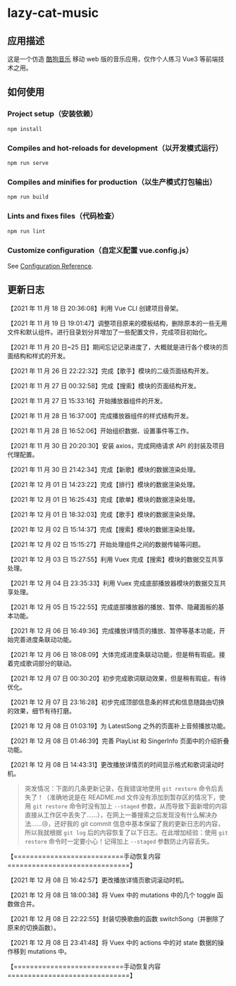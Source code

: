 # lazy-cat-music

## 应用描述

这是一个仿造 [酷狗音乐](http://m.kugou.com/) 移动 web 版的音乐应用，仅作个人练习 Vue3 等前端技术之用。

## 如何使用

### Project setup（安装依赖）

```
npm install
```

### Compiles and hot-reloads for development（以开发模式运行）

```
npm run serve
```

### Compiles and minifies for production（以生产模式打包输出）

```
npm run build
```

### Lints and fixes files（代码检查）

```
npm run lint
```

### Customize configuration（自定义配置 vue.config.js）

See [Configuration Reference](https://cli.vuejs.org/config/).

## 更新日志

【2021 年 11 月 18 日 20:36:08】利用 Vue CLI 创建项目骨架。

【2021 年 11 月 19 日 19:01:47】调整项目原来的模板结构，删除原本的一些无用文件和默认组件。进行目录划分并增加了一些配置文件，完成项目初始化。

【2021 年 11 月 20 日~25 日】期间忘记记录进度了，大概就是进行各个模块的页面结构和样式的开发。

【2021 年 11 月 26 日 22:22:32】完成【歌手】模块的二级页面结构开发。

【2021 年 11 月 27 日 00:32:58】完成【搜索】模块的页面结构开发。

【2021 年 11 月 27 日 15:33:16】开始播放器组件的开发。

【2021 年 11 月 28 日 16:37:00】完成播放器组件的样式结构开发。

【2021 年 11 月 28 日 16:52:06】开始组织数据、设置事件等工作。

【2021 年 11 月 30 日 20:20:30】安装 axios，完成网络请求 API 的封装及项目代理配置。

【2021 年 11 月 30 日 21:42:34】完成【新歌】模块的数据渲染处理。

【2021 年 12 月 01 日 14:23:22】完成【排行】模块的数据渲染处理。

【2021 年 12 月 01 日 16:25:43】完成【歌单】模块的数据渲染处理。

【2021 年 12 月 01 日 18:32:03】完成【歌手】模块的数据渲染处理。

【2021 年 12 月 02 日 15:14:37】完成【搜索】模块的数据渲染处理。

【2021 年 12 月 02 日 15:15:27】开始处理组件之间的数据传输等问题。

【2021 年 12 月 03 日 15:27:55】利用 Vuex 完成【搜索】模块的数据交互共享处理。

【2021 年 12 月 04 日 23:35:33】利用 Vuex 完成底部播放器模块的数据交互共享处理。

【2021 年 12 月 05 日 15:22:55】完成底部播放器的播放、暂停、隐藏面板的基本功能。

【2021 年 12 月 06 日 16:49:36】完成播放详情页的播放、暂停等基本功能，开始完善进度条联动功能。

【2021 年 12 月 06 日 18:08:09】大体完成进度条联动功能，但是稍有瑕疵。接着完成歌词部分的联动。

【2021 年 12 月 07 日 00:30:20】初步完成歌词联动效果，但是稍有瑕疵，有待优化。

【2021 年 12 月 07 日 23:16:28】初步完成顶部信息条的样式和信息随路由切换的效果，细节有待打磨。

【2021 年 12 月 08 日 01:03:19】为 LatestSong 之外的页面补上音频播放功能。

【2021 年 12 月 08 日 01:46:39】完善 PlayList 和 SingerInfo 页面中的介绍折叠功能。

【2021 年 12 月 08 日 14:43:31】更改播放详情页的时间显示格式和歌词滚动时机。

> 突发情况：下面的几条更新记录，在我错误地使用 `git restore` 命令后丢失了！（准确地说是在 README.md 文件没有添加到暂存区的情况下，使用 `git restore` 命令时没有加上 `--staged` 参数，从而导致下面新增的内容直接从工作区中丢失了……），在网上一番搜索之后发现没有什么解决办法……😢，还好我的 git commit 信息中基本保留了我的更新日志的内容，所以我就根据 `git log` 后的内容恢复了以下日志。在此增加经验：使用 `git restore` 命令时一定要小心！记得加上 `--staged` 参数防止内容丢失。

【===========================手动恢复内容==============================】

【2021 年 12 月 08 日 16:42:57】更改播放详情页歌词滚动时机。

【2021 年 12 月 08 日 18:00:38】将 Vuex 中的 mutations 中的几个 toggle 函数做合并。

【2021 年 12 月 08 日 22:22:55】封装切换歌曲的函数 switchSong（并删除了原来的切换函数）。

【2021 年 12 月 08 日 23:41:48】将 Vuex 中的 actions 中的对 state 数据的操作移到 mutations 中。

【===========================手动恢复内容==============================】
